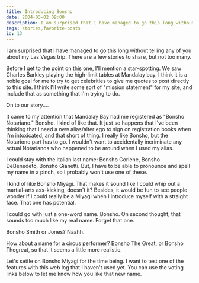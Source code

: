 ```yaml
---
title: Introducing Bonsho
date: 2004-03-02 09:00
description: I am surprised that I have managed to go this long without telling any of you about my Las Vegas trip.  There are a few stories to share, but not too many.  Before I get to the point on this one, I'll mention a star-spotting.
tags: stories,favorite-posts
id: 13
---
```

I am surprised that I have managed to go this long without telling any of you about my Las Vegas trip.  There are a few stories to share, but not too many.

Before I get to the point on this one, I'll mention a star-spotting.  We saw Charles Barkley playing the high-limit tables at Mandalay bay.  I think it is a noble goal for me to try to get celebrities to give me quotes to post directly to this site.  I think I'll write some sort of "mission statement" for my site, and include that as something that I'm trying to do.

On to our story....

It came to my attention that Mandalay Bay had me registered as "Bonsho Notariano."  Bonsho.  I kind of like that.  It just so happens that I've been thinking that I need a new alias/alter ego to sign on registration books when I'm intoxicated, and that short of thing.  I really like Bonsho, but the Notariono part has to go.  I wouldn't want to accidentally incriminate any actual Notarianos who happened to be around when I used my alias.

I could stay with the Italian last name:  Bonsho Corlene, Bonsho DeBenedeto, Bonsho Gianetti.  But, I have to be able to pronounce and spell my name in a pinch, so I probably won't use one of these.

I kind of like Bonsho Miyagi.  That makes it sound like I could whip out a martial-arts ass-kicking, doesn't it?  Besides, it would be fun to see people wonder if I could really be a Miyagi when I introduce myself with a straight face.  That one has potential.

I could go with just a one-word name.  Bonsho.  On second thought, that sounds too much like my real name.  Forget that one.

Bonsho Smith or Jones?  Naahh.

How about a name for a circus performer?  Bonsho The Great, or Bonsho Thegreat, so that it seems a little more realistic.

Let's settle on Bonsho Miyagi for the time being.  I want to test one of the features with this web log that I haven't used yet.  You can use the voting links below to let me know how you like that new name.
